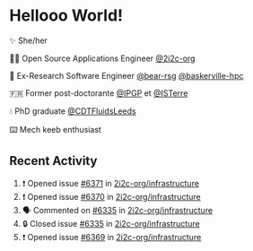 # Hellooo World!

✨ She/her

👩‍💻 Open Source Applications Engineer [@2i2c-org](https://2i2c.org/)

🐻 Ex-Research Software Engineer [@bear-rsg](https://github.com/bear-rsg) [@baskerville-hpc](https://github.com/baskerville-hpc) 

🇫🇷 Former post-doctorante [@IPGP](https://github.com/IPGP) et [@ISTerre](https://www.isterre.fr/) 

💧 PhD graduate [@CDTFluidsLeeds](https://fluid-dynamics.leeds.ac.uk/) 

⌨️ Mech keeb enthusiast 

## Recent Activity 

<!--START_SECTION:activity-->
1. ❗ Opened issue [#6371](https://github.com/2i2c-org/infrastructure/issues/6371) in [2i2c-org/infrastructure](https://github.com/2i2c-org/infrastructure)
2. ❗ Opened issue [#6370](https://github.com/2i2c-org/infrastructure/issues/6370) in [2i2c-org/infrastructure](https://github.com/2i2c-org/infrastructure)
3. 🗣 Commented on [#6335](https://github.com/2i2c-org/infrastructure/issues/6335#issuecomment-3078113499) in [2i2c-org/infrastructure](https://github.com/2i2c-org/infrastructure)
4. 🔒 Closed issue [#6335](https://github.com/2i2c-org/infrastructure/issues/6335) in [2i2c-org/infrastructure](https://github.com/2i2c-org/infrastructure)
5. ❗ Opened issue [#6369](https://github.com/2i2c-org/infrastructure/issues/6369) in [2i2c-org/infrastructure](https://github.com/2i2c-org/infrastructure)
<!--END_SECTION:activity-->
